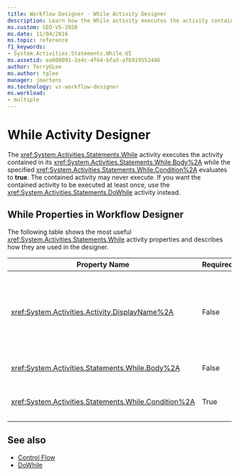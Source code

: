 ```yaml
---
title: Workflow Designer - While Activity Designer
description: Learn how the While activity executes the activity contained in its Body while the specified Condition evaluates to true.  
ms.custom: SEO-VS-2020
ms.date: 11/04/2016
ms.topic: reference
f1_keywords:
- System.Activities.Statements.While.UI
ms.assetid: ea008091-2e4c-4f64-bfa5-afb919552446
author: TerryGLee
ms.author: tglee
manager: jmartens
ms.technology: vs-workflow-designer
ms.workload:
- multiple
---
```

# While Activity Designer

The <xref:System.Activities.Statements.While> activity executes the activity contained in its <xref:System.Activities.Statements.While.Body%2A> while the specified <xref:System.Activities.Statements.While.Condition%2A> evaluates to **true**. The contained activity may never execute. If you want the contained activity to be executed at least once, use the <xref:System.Activities.Statements.DoWhile> activity instead.

## While Properties in Workflow Designer

The following table shows the most useful <xref:System.Activities.Statements.While> activity properties and describes how they are used in the designer.

|Property Name|Required|Usage|
|-|--------------|-|
|<xref:System.Activities.Activity.DisplayName%2A>|False|Specifies the friendly name of the <xref:System.Activities.Statements.While> activity designer in the header. The default value is While. The value can be edited in the **Properties** window or directly on the activity designer header.<br /><br /> Although the <xref:System.Activities.Activity.DisplayName%2A> is not strictly required, it is a best practice to use one.|
|<xref:System.Activities.Statements.While.Body%2A>|False|Contains the activity to execute while the <xref:System.Activities.Statements.While.Condition%2A> evaluates to **true**.|
|<xref:System.Activities.Statements.While.Condition%2A>|True|Contains the Visual Basic expression that is evaluated to determine whether the activity in the <xref:System.Activities.Statements.While.Body%2A> is to be executed.|

## See also

- [Control Flow](../workflow-designer/control-flow-activity-designers.md)
- [DoWhile](../workflow-designer/dowhile-activity-designer.md)

